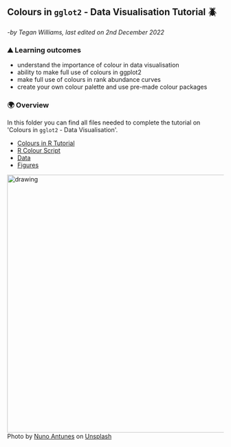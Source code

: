 ## Colours in `gglot2` - Data Visualisation Tutorial :beetle:
  *-by Tegan Williams, last edited on 2nd December 2022*
  
### :mountain: Learning outcomes

- understand the importance of colour in data visualisation
- ability to make full use of colours in ggplot2 
- make full use of colours in rank abundance curves 
- create your own colour palette and use pre-made colour packages

### :earth_africa: Overview

In this folder you can find all files needed to complete the tutorial on 'Colours in `gglot2` - Data Visualisation'.

- [Colours in R Tutorial](/Tutorial/Colours_in_ggplot2_Tutorial.md)
- [R Colour Script](/Tutorial/ColourScript.R)
- [Data](/Tutorial/RankAbundance.csv)
- [Figures](/Tutorial/Figures)

<img src="Figures/waterfallunsplash.jpg" alt="drawing" width="600"/>
Photo by <a href="https://unsplash.com/@onun?utm_source=unsplash&utm_medium=referral&utm_content=creditCopyText">Nuno Antunes</a> on <a href="https://unsplash.com/s/photos/moss-rainbow?utm_source=unsplash&utm_medium=referral&utm_content=creditCopyText">Unsplash</a>
  
